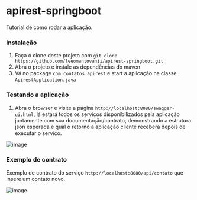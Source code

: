 # apirest-springboot

Tutorial de como rodar a aplicação.

### Instalação

1. Faça o clone deste projeto com `git clone https://github.com/leeomantovanii/apirest-springboot.git`
2. Abra o projeto e instale as dependências do maven
3. Vá no package `com.contatos.apirest` e start a aplicação na classe `ApirestApplication.java` 

### Testando a aplicação

1. Abra o browser e visite a página `http://localhost:8080/swagger-ui.html`, lá estará todos os serviços disponibilizados pela aplicação juntamente com sua documentação/contrato, demonstrando a estrutura json esperada e qual o retorno a aplicação cliente receberá depois de executar o serviço.

![image](https://user-images.githubusercontent.com/20550151/65398875-04f98000-dd90-11e9-9cea-90f73893bad5.png)

### Exemplo de contrato 

Exemplo de contrato do serviço `http://localhost:8080/api/contato` que insere um contato novo.

![image](https://user-images.githubusercontent.com/20550151/65399258-13e13200-dd92-11e9-8e1f-46a5f85762c2.png)
